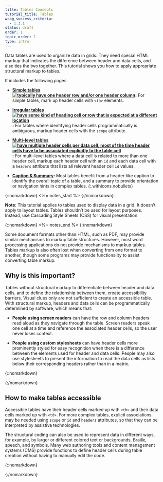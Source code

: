 ```yaml
---
title: Tables Concepts
tutorial_title: Tables
wcag_success_criteria: 
  - 1.3.1
status: draft
order: 1
topic_order: 2
type: intro
---
```


Data tables are used to organize data in grids. They need special HTML markup that indicates the difference between header and data cells, and also ties the two together. This tutorial shows you how to apply appropriate structural markup to tables. 

It includes the following pages:

-   **[Simple tables![ typically have one header row and/or one header column](img-simple.png)](simple.html):** For simple tables, mark up header cells with `<th>` elements.

-   **[Irregular tables![ have some kind of heading cell or row that is expected at a different location](img-irreg.png)](irregular.html):**  For tables where identifying header cells programmatically is ambiguous, markup header cells with the `scope` attribute.

-   **[Multi-level tables![ have multiple header cells per data cell, most of the time header cells have to be associated explicitly to the table cell](img-multi.png)](multi-level.html):**  For multi-level tables where a data cell is related to more than one header cell, markup each header cell with an `id` and each data cell with a `headers` attribute that lists all relevant header cell `id` values.

-   **[Caption & Summary](caption-summary.html):** Most tables benefit from a header-like caption to identify the overall topic of a table, and a summary to provide orientation or navigation hints in complex tables.
{:.withicons.nobullets}


{::nomarkdown}
<%= notes_start %>
{:/nomarkdown}

**Note:** This tutorial applies to tables used to display data in a grid. It doesn’t apply to layout tables. Tables shouldn’t be used for layout purposes. Instead, use Cascading Style Sheets (CSS) for visual presentation.

{::nomarkdown}
<%= notes_end %>
{:/nomarkdown}

Some document formats other than HTML, such as PDF, may provide similar mechanisms to markup table structures. However, most word processing applications do not provide mechanisms to markup tables. Tables markup is also often lost when converting from one format to another, though some programs may provide functionality to assist converting table markup.

## Why is this important?

Tables without structural markup to differentiate between header and data cells, and to define the relationship between them, create accessibility barriers. Visual clues only are not sufficient to create an accessible table. With structural markup, headers and data cells can be programmatically determined by software, which means that:

-   **People using screen readers** can have the row and column headers read aloud as they navigate through the table. Screen readers speak one cell at a time and reference the associated header cells, so the user never loses context.

-   **People using custom stylesheets** can have header cells more prominently styled for easy recognition when there is a difference between the  elements used for header and data cells. People may also use stylesheets to present the information to read the data cells as lists below their corresponding headers rather than in a matrix.

{::nomarkdown}<div class="todo">{:/nomarkdown}

## How to make tables accessible 

Accessible tables have their header cells marked up with `<th>` and their data cells marked up with `<td>`. For more complex tables, explicit associations may be needed using `scope` or `id` and `headers` attributes, so that they can be interpreted by assistive technologies.

The structural coding can also be used to represent data in different ways, for example, by larger or different colored text or backgrounds, Braille, speech, and symbols. Many web authoring tools and content management systems (CMS) provide functions to define header cells during table creation without having to manually edit the code.

{::nomarkdown}</div>{:/nomarkdown}
